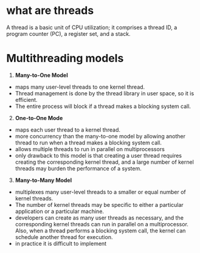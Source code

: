 
# what are threads

A thread is a basic unit of CPU utilization; it  comprises a thread ID, a program counter (PC), a register set, and a stack.

# Multithreading models
1. **Many-to-One Model**
- maps many user-level threads to one kernel thread.
- Thread management is done by the thread library in user space, so it is efficient.
- The entire process will block if a thread makes a blocking system call.

2. **One-to-One Mode**
- maps each user thread to a kernel thread.
- more concurrency than the many-to-one model by allowing another thread to run when a thread makes a blocking system call.
- allows multiple threads to run in parallel on multiprocessors
- only drawback to this model is that creating a user thread requires creating the corresponding kernel thread, and a large number of kernel threads may burden the performance of a system.

3. **Many-to-Many Model**
- multiplexes many user-level threads to a smaller or equal number of kernel threads.
- The number of kernel threads may be specific to either a particular application or a particular machine.
- developers can create as many user threads as necessary, and the corresponding kernel threads can run in parallel on a multiprocessor. Also, when a thread performs a blocking system call, the kernel can schedule another thread for execution.
- in practice it is difficult to implement

